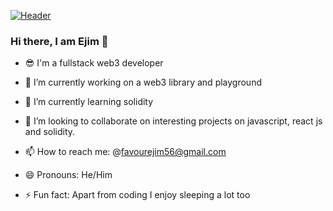 [![Header](https://raw.githubusercontent.com/ejim11/<OWNER>/<OWNER>/readme_header.png "Header")]([https://some-url.dev/](https://ejim-portfolio.vercel.app/))

### Hi there, I am Ejim 👋

- 😎 I'm a fullstack web3 developer
- 🔭 I’m currently working on a web3 library and playground
- 🌱 I’m currently learning solidity
- 👯 I’m looking to collaborate on interesting projects on javascript, react js and solidity.


- 📫 How to reach me: @favourejim56@gmail.com
- 😄 Pronouns: He/Him
- ⚡ Fun fact: Apart from coding I enjoy sleeping a lot too

